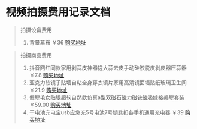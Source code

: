 # 视频拍摄费用记录文档
> 拍摄设备费用
> 1. 背景幕布 ￥36 [购买地址](https://detail.tmall.com/item.htm?spm=a230r.1.14.16.f92563c7IxfEYL&id=618833755959&ns=1&abbucket=2&skuId=4362982800254)

> 拍摄商品费用
> 1. 抖音网红同款家用剥蒜皮神器搓大蒜去皮手动硅胶脱皮剥皮器压蒜器 ￥7.8 [购买地址](https://world.taobao.com/item/614632279949.htm)
> 2. 亚克力软镜子贴墙自粘全身穿衣镜片家用高清镜面墙贴纸玻璃卫生间 ￥21.9 [购买地址](https://detail.tmall.com/item.htm?_u=slsp1qv1b32&id=598754571808)
> 3. 假睫毛女贴眼超软自然款仿真a型双磁石磁力磁铁磁吸嫁接美睫套装 ￥59.00 [购买地址](https://detail.tmall.com/item.htm?spm=a230r.1.14.23.aa2c100abEYGck&id=610345586646&ns=1&abbucket=2)
> 4. 干电池充电宝usb应急充5号电池7号钥匙扣各手机通用充电器 ￥39 [购买地址](https://item.taobao.com/item.htm?spm=a230r.1.14.145.46e22c05ccT8Y5&id=566499675234&ns=1&abbucket=2#detail)